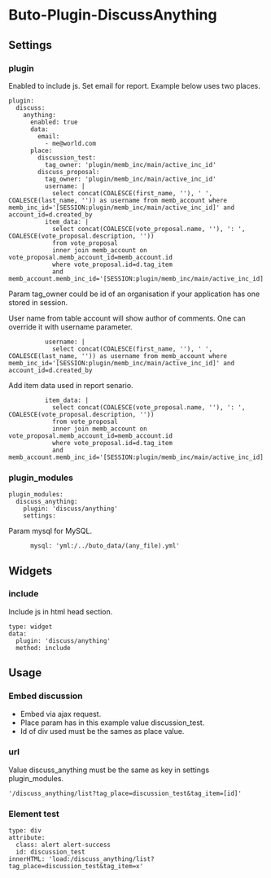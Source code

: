 # Buto-Plugin-DiscussAnything



<a name="key_0"></a>

## Settings



<a name="key_0_0"></a>

### plugin

<p>Enabled to include js.
Set email for report.
Example below uses two places.</p>
<pre><code>plugin:
  discuss:
    anything:
      enabled: true
      data:
        email:
          - me@world.com
      place:
        discussion_test:
          tag_owner: 'plugin/memb_inc/main/active_inc_id'
        discuss_proposal:
          tag_owner: 'plugin/memb_inc/main/active_inc_id'
          username: |
            select concat(COALESCE(first_name, ''), ' ', COALESCE(last_name, '')) as username from memb_account where memb_inc_id='[SESSION:plugin/memb_inc/main/active_inc_id]' and account_id=d.created_by
          item_data: |
            select concat(COALESCE(vote_proposal.name, ''), ': ', COALESCE(vote_proposal.description, '')) 
            from vote_proposal 
            inner join memb_account on vote_proposal.memb_account_id=memb_account.id
            where vote_proposal.id=d.tag_item
            and memb_account.memb_inc_id='[SESSION:plugin/memb_inc/main/active_inc_id]'</code></pre>
<p>Param tag_owner could be id of an organisation if your application has one stored in session.</p>
<p>User name from table account will show author of comments.
One can override it with username parameter.</p>
<pre><code>          username: |
            select concat(COALESCE(first_name, ''), ' ', COALESCE(last_name, '')) as username from memb_account where memb_inc_id='[SESSION:plugin/memb_inc/main/active_inc_id]' and account_id=d.created_by</code></pre>
<p>Add item data used in report senario.</p>
<pre><code>          item_data: |
            select concat(COALESCE(vote_proposal.name, ''), ': ', COALESCE(vote_proposal.description, '')) 
            from vote_proposal 
            inner join memb_account on vote_proposal.memb_account_id=memb_account.id
            where vote_proposal.id=d.tag_item
            and memb_account.memb_inc_id='[SESSION:plugin/memb_inc/main/active_inc_id]'</code></pre>

<a name="key_0_1"></a>

### plugin_modules

<pre><code>plugin_modules:
  discuss_anything:
    plugin: 'discuss/anything'
    settings:</code></pre>
<p>Param mysql for MySQL.</p>
<pre><code>      mysql: 'yml:/../buto_data/(any_file).yml'</code></pre>

<a name="key_1"></a>

## Widgets



<a name="key_1_0"></a>

### include

<p>Include js in html head section.</p>
<pre><code>type: widget
data:
  plugin: 'discuss/anything'
  method: include          </code></pre>

<a name="key_2"></a>

## Usage



<a name="key_2_0"></a>

### Embed discussion

<ul>
<li>Embed via ajax request.</li>
<li>Place param has in this example value discussion_test.</li>
<li>Id of div used must be the sames as place value.</li>
</ul>

<a name="key_2_1"></a>

### url

<p>Value discuss_anything must be the same as key in settings plugin_modules.</p>
<pre><code>'/discuss_anything/list?tag_place=discussion_test&amp;tag_item=[id]'</code></pre>

<a name="key_2_2"></a>

### Element test

<pre><code>type: div
attribute: 
  class: alert alert-success
  id: discussion_test
innerHTML: 'load:/discuss_anything/list?tag_place=discussion_test&amp;tag_item=x'</code></pre>

